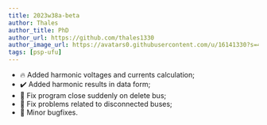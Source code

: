 ```yaml
---
title: 2023w38a-beta
author: Thales
author_title: PhD
author_url: https://github.com/thales1330
author_image_url: https://avatars0.githubusercontent.com/u/16141330?s=460&v=4
tags: [psp-ufu]
---
```


- 🔥 Added harmonic voltages and currents calculation;
- ✔️ Added harmonic results in data form;
- 🐛 Fix program close suddenly on delete bus;
- 🐛 Fix problems related to disconnected buses;
- 🐛 Minor bugfixes.
